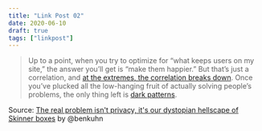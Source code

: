 ```yaml
---
title: "Link Post 02"
date: 2020-06-10
draft: true
tags: ["linkpost"]
---
```


> Up to a point, when you try to optimize for “what keeps users on my site,” the answer you’ll get is “make them happier.” But that’s just a correlation, and [at the extremes, the correlation breaks down](http://lesswrong.com/lw/km6/why_the_tails_come_apart/). Once you’ve plucked all the low-hanging fruit of actually solving people’s problems, the only thing left is [dark patterns](https://darkpatterns.org/).

Source: [The real problem isn't privacy, it's our dystopian hellscape of Skinner boxes](https://www.benkuhn.net/skinner/) by @benkuhn


